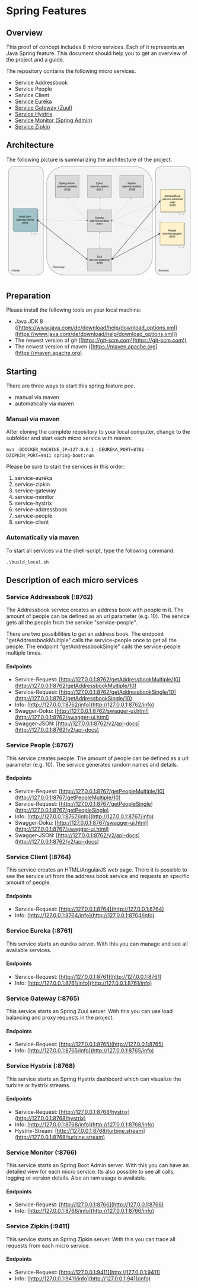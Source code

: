 # Spring Features

## Overview
This proof of concept includes 8 micro services. Each of it represents an Java Spring feature. This document should help 
you to get an overview of the project and a guide.

The repository contains the following micro services.

* Service Addressbook
* Service People
* Service Client
* [Service Eureka](https://cloud.spring.io/spring-cloud-netflix)
* [Service Gateway (Zuul)](https://spring.io/guides/gs/routing-and-filtering)
* [Service Hystrix](https://spring.io/guides/gs/circuit-breaker)
* [Service Monitor (Spring Admin)](https://github.com/codecentric/spring-boot-admin)
* [Service Zipkin](https://cloud.spring.io/spring-cloud-sleuth/spring-cloud-sleuth.html)

## Architecture
The following picture is summarizing the architecture of the project.
![Image of the architecture](./architecture.png)


## Preparation
Please install the following tools on your local machine:
* Java JDK 8 ([https://www.java.com/de/download/help/download_options.xml](https://www.java.com/de/download/help/download_options.xml))
* The newest version of git ([https://git-scm.com](https://git-scm.com))
* The newest version of maven ([https://maven.apache.org](https://maven.apache.org)

## Starting
There are three ways to start this spring feature poc. 
* manual via maven
* automatically via maven

### Manual via maven
After cloning the complete repository to your local computer, change to the subfolder and start each micro service with
maven:
```
mvn -DDOCKER_MACHINE_IP=127.0.0.1 -DEUREKA_PORT=8761 -DZIPKIN_PORT=9411 spring-boot:run
```
Please be sure to start the services in this order:
1. service-eureka
2. service-zipkin
3. service-gateway
4. service-monitor
5. service-hystrix
6. service-addressbook
7. service-people
8. service-client

### Automatically via maven
To start all services via the shell-script, type the following command:
```
.\build_local.sh
```

## Description of each micro services

### Service Addressbook (:8762)
The Addressbook service creates an address book with people in it. The amount of people can be defined as an url 
parameter (e.g. 10).  The service gets all the people from the service "service-people".

There are two possibilities to get an address book. The endpoint "getAddressbookMultiple" calls the service-people once 
to get all the people. The endpoint "getAddressbookSingle" calls the service-people multiple times. 

#### Endpoints
* Service-Request: [http://127.0.0.1:8762/getAddressbookMultiple/10](http://127.0.0.1:8762/getAddressbookMultiple/10)
* Service-Request: [http://127.0.0.1:8762/getAddressbookSingle/10](http://127.0.0.1:8762/getAddressbookSingle/10)
* Info: [http://127.0.0.1:8762/info](http://127.0.0.1:8762/info)
* Swagger-Doku: [http://127.0.0.1:8762/swagger-ui.html](http://127.0.0.1:8762/swagger-ui.html)
* Swagger-JSON: [http://127.0.0.1:8762/v2/api-docs](http://127.0.0.1:8762/v2/api-docs)

### Service People (:8767)
This service creates people. The amount of people can be defined as a url parameter (e.g. 10). The service generates 
random names and details.

#### Endpoints
* Service-Request: [http://127.0.0.1:8767/getPeopleMultiple/10](http://127.0.0.1:8767/getPeopleMultiple/10)
* Service-Request: [http://127.0.0.1:8767/getPeopleSingle](http://127.0.0.1:8767/getPeopleSingle)
* Info: [http://127.0.0.1:8767/info](http://127.0.0.1:8767/info)
* Swagger-Doku: [http://127.0.0.1:8767/swagger-ui.html](http://127.0.0.1:8767/swagger-ui.html)
* Swagger-JSON: [http://127.0.0.1:8762/v2/api-docs](http://127.0.0.1:8762/v2/api-docs)

### Service Client (:8764)
This service creates an HTML/AngularJS web page. There it is possible to see the service url from the address book 
service and requests an specific amount of people.

#### Endpoints
* Service-Request: [http://127.0.0.1:8764](http://127.0.0.1:8764)
* Info: [http://127.0.0.1:8764/info](http://127.0.0.1:8764/info)

### Service Eureka (:8761)
This service starts an eureka server. With this you can manage and see all available services.

#### Endpoints
* Service-Request: [http://127.0.0.1:8761](http://127.0.0.1:8761)
* Info: [http://127.0.0.1:8761/info](http://127.0.0.1:8761/info)

### Service Gateway (:8765)
This service starts an Spring Zuul server. With this you can use load balancing and proxy requests in the project.

#### Endpoints
* Service-Request: [http://127.0.0.1:8765](http://127.0.0.1:8765)
* Info: [http://127.0.0.1:8765/info](http://127.0.0.1:8765/info)

### Service Hystrix (:8768)
This service starts an Spring Hystrix dashboard which can visualize the turbine or hystrix streams.

#### Endpoints
* Service-Request: [http://127.0.0.1:8768/hystrix](http://127.0.0.1:8768/hystrix)
* Info: [http://127.0.0.1:8768/info](http://127.0.0.1:8768/info)
* Hystrix-Stream: [http://127.0.0.1:8768/turbine.stream](http://127.0.0.1:8768/turbine.stream)

### Service Monitor (:8766)
This service starts an Spring Boot Admin server. With this you can have an detailed view for each micro service. Its also
possible to see all calls, logging or version details. Also an ram usage is available.

#### Endpoints
* Service-Request: [http://127.0.0.1:8766](http://127.0.0.1:8766)
* Info: [http://127.0.0.1:8766/info](http://127.0.0.1:8766/info)

### Service Zipkin (:9411)
This service starts an Spring Zipkin server. With this you can trace all requests from each micro service.

#### Endpoints
* Service-Request: [http://127.0.0.1:9411](http://127.0.0.1:9411)
* Info: [http://127.0.0.1:9411/info](http://127.0.0.1:9411/info)